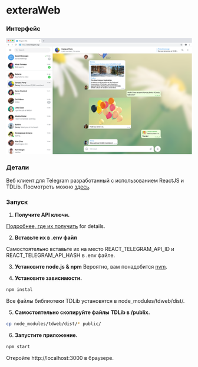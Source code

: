 # exteraWeb

### Интерфейс
![Sample screenshot](/src/Assets/Screenshots/1x_Group.png)

### Детали

Веб клиент для Telegram разработанный с использованием ReactJS и TDLib. Посмотреть можно [здесь](https://kirillsaint.github.io/exteraweb-build).

### Запуск
1. **Получите API ключи.**

[Подробнее, где их получить](https://github.com/telegramdesktop/tdesktop/blob/dev/docs/api_credentials.md) for details.

2. **Вставьте их в .env файл**

Самостоятельно вставьте их на место REACT_TELEGRAM_API_ID и REACT_TELEGRAM_API_HASH в .env файле.

3. **Установите node.js & npm**
Вероятно, вам понадобится [nvm](https://github.com/nvm-sh/nvm).

4. **Установите зависимости.**

```bash
npm instal
```
Все файлы библиотеки TDLib установятся в node_modules/tdweb/dist/. 

5. **Самостоятельно скопируйте файлы TDLib в /publix.**

```bash
cp node_modules/tdweb/dist/* public/
```

6. **Запустите приложение.**

```bash
npm start
```

Откройте http://localhost:3000 в браузере.
